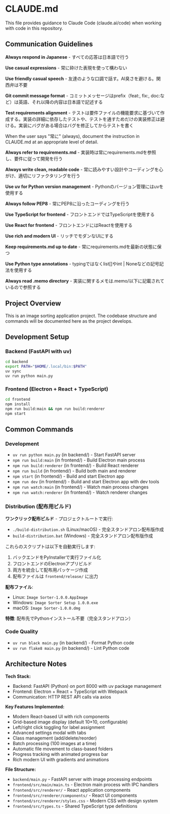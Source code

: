 # CLAUDE.md

This file provides guidance to Claude Code (claude.ai/code) when working with code in this repository.

## Communication Guidelines

**Always respond in Japanese** - すべての応答は日本語で行う

**Use casual expressions** - 常に砕けた表現を使って構わない

**Use friendly casual speech** - 友達のような口調で話す。AI臭さを避ける。関西弁は不要

**Git commit message format** - コミットメッセージはprefix（feat:, fix:, doc:など）は英語、それ以降の内容は日本語で記述する

**Test requirements alignment** - テストは要件ファイルの機能要求に基づいて作成する。実装の詳細に依存したテストや、テストを通すためだけの実装修正は避ける。実装にバグがある場合はバグを修正してからテストを書く

When the user says "常に" (always), document the instruction in CLAUDE.md at an appropriate level of detail.

**Always refer to requirements.md** - 実装時は常にrequirements.mdを参照し、要件に従って開発を行う

**Always write clean, readable code** - 常に読みやすい設計やコーディングを心がけ、適切にリファクタリングを行う

**Use uv for Python version management** - Pythonのバージョン管理にはuvを使用する

**Always follow PEP8** - 常にPEP8に沿ったコーディングを行う

**Use TypeScript for frontend** - フロントエンドではTypeScriptを使用する

**Use React for frontend** - フロントエンドにはReactを使用する

**Use rich and modern UI** - リッチでモダンなUIにする

**Keep requirements.md up to date** - 常にrequirements.mdを最新の状態に保つ

**Use Python type annotations** - typingではなくlist[]やint | Noneなどの記号記法を使用する

**Always read .memo directory** - 実装に関するメモは.memo/以下に記載されているので参照する

## Project Overview

This is an image sorting application project. The codebase structure and commands will be documented here as the project develops.

## Development Setup

### Backend (FastAPI with uv)
```bash
cd backend
export PATH="$HOME/.local/bin:$PATH"
uv sync
uv run python main.py
```

### Frontend (Electron + React + TypeScript)
```bash
cd frontend
npm install
npm run build:main && npm run build:renderer
npm start
```

## Common Commands

### Development
- `uv run python main.py` (in backend/) - Start FastAPI server
- `npm run build:main` (in frontend/) - Build Electron main process
- `npm run build:renderer` (in frontend/) - Build React renderer
- `npm run build` (in frontend/) - Build both main and renderer
- `npm start` (in frontend/) - Build and start Electron app
- `npm run dev` (in frontend/) - Build and start Electron app with dev tools
- `npm run watch:main` (in frontend/) - Watch main process changes
- `npm run watch:renderer` (in frontend/) - Watch renderer changes

### Distribution (配布用ビルド)
**ワンクリック配布ビルド** - プロジェクトルートで実行:
- `./build-distribution.sh` (Linux/macOS) - 完全スタンドアロン配布版作成
- `build-distribution.bat` (Windows) - 完全スタンドアロン配布版作成

これらのスクリプトは以下を自動実行します:
1. バックエンドをPyInstallerで実行ファイル化
2. フロントエンドのElectronアプリビルド  
3. 両方を統合して配布用パッケージ作成
4. 配布ファイルは `frontend/release/` に出力

**配布ファイル**:
- Linux: `Image Sorter-1.0.0.AppImage`
- Windows: `Image Sorter Setup 1.0.0.exe`
- macOS: `Image Sorter-1.0.0.dmg`

**特徴**: 配布先でPythonインストール不要（完全スタンドアロン）

### Code Quality
- `uv run black main.py` (in backend/) - Format Python code
- `uv run flake8 main.py` (in backend/) - Lint Python code

## Architecture Notes

**Tech Stack:**
- Backend: FastAPI (Python) on port 8000 with uv package management
- Frontend: Electron + React + TypeScript with Webpack
- Communication: HTTP REST API calls via axios

**Key Features Implemented:**
- Modern React-based UI with rich components
- Grid-based image display (default 10×10, configurable)
- Left/right click toggling for label assignment
- Advanced settings modal with tabs
- Class management (add/delete/reorder)
- Batch processing (100 images at a time)
- Automatic file movement to class-based folders
- Progress tracking with animated progress bar
- Rich modern UI with gradients and animations

**File Structure:**
- `backend/main.py` - FastAPI server with image processing endpoints
- `frontend/src/main/main.ts` - Electron main process with IPC handlers
- `frontend/src/renderer/` - React application components
- `frontend/src/renderer/components/` - React UI components
- `frontend/src/renderer/styles.css` - Modern CSS with design system
- `frontend/src/types.ts` - Shared TypeScript type definitions